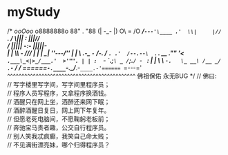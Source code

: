 myStudy
=======
/*
                   _ooOoo_
                  o8888888o
                  88" . "88
                  (| -_- |)
                  O\  =  /O
               ____/`---'\____
             .'  \\|     |//  `.
            /  \\|||  :  |||//  \
           /  _||||| -:- |||||-  \
           |   | \\\  -  /// |   |
           | \_|  ''\---/''  |   |
           \  .-\__  `-`  ___/-. /
         ___`. .'  /--.--\  `. . __
      ."" '<  `.___\_<|>_/___.'  >'"".
     | | :  `- \`.;`\ _ /`;.`/ - ` : | |
     \  \ `-.   \_ __\ /__ _/   .-` /  /
======`-.____`-.___\_____/___.-`____.-'======
                   `=---='
^^^^^^^^^^^^^^^^^^^^^^^^^^^^^^^^^^^^^^^^^^^^^
         佛祖保佑       永无BUG
*/
//          佛曰:    
//                  写字楼里写字间，写字间里程序员；    
//                  程序人员写程序，又拿程序换酒钱。    
//                  酒醒只在网上坐，酒醉还来网下眠；    
//                  酒醉酒醒日复日，网上网下年复年。    
//                  但愿老死电脑间，不愿鞠躬老板前；    
//                  奔驰宝马贵者趣，公交自行程序员。    
//                  别人笑我忒疯癫，我笑自己命太贱；    
//                  不见满街漂亮妹，哪个归得程序员？
